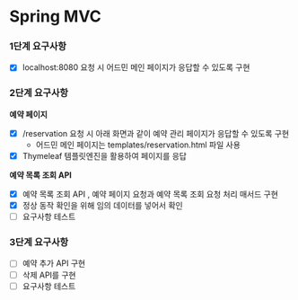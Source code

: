 # Spring MVC

<h3>1단계 요구사항</h3>

- [x] localhost:8080 요청 시 어드민 메인 페이지가 응답할 수 있도록 구현

<h3>2단계 요구사항</h3>

**예약 페이지**
- [x] /reservation 요청 시 아래 화면과 같이 예약 관리 페이지가 응답할 수 있도록 구현
  - 어드민 메인 페이지는 templates/reservation.html 파일 사용
- [x] Thymeleaf 템플릿엔진을 활용하여 페이지를 응답

**예약 목록 조회 API**
- [x] 예약 목록 조회 API , 예약 페이지 요청과 예약 목록 조회 요청 처리 매서드 구현
- [x] 정상 동작 확인을 위해 임의 데이터를 넣어서 확인
- [ ] 요구사항 테스트

<h3>3단계 요구사항</h3>

- [ ] 예약 추가 API 구현
- [ ] 삭제 API를 구현
- [ ] 요구사항 테스트 